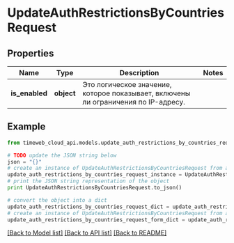 # UpdateAuthRestrictionsByCountriesRequest


## Properties
Name | Type | Description | Notes
------------ | ------------- | ------------- | -------------
**is_enabled** | **object** | Это логическое значение, которое показывает, включены ли ограничения по IP-адресу. | 

## Example

```python
from timeweb_cloud_api.models.update_auth_restrictions_by_countries_request import UpdateAuthRestrictionsByCountriesRequest

# TODO update the JSON string below
json = "{}"
# create an instance of UpdateAuthRestrictionsByCountriesRequest from a JSON string
update_auth_restrictions_by_countries_request_instance = UpdateAuthRestrictionsByCountriesRequest.from_json(json)
# print the JSON string representation of the object
print UpdateAuthRestrictionsByCountriesRequest.to_json()

# convert the object into a dict
update_auth_restrictions_by_countries_request_dict = update_auth_restrictions_by_countries_request_instance.to_dict()
# create an instance of UpdateAuthRestrictionsByCountriesRequest from a dict
update_auth_restrictions_by_countries_request_form_dict = update_auth_restrictions_by_countries_request.from_dict(update_auth_restrictions_by_countries_request_dict)
```
[[Back to Model list]](../README.md#documentation-for-models) [[Back to API list]](../README.md#documentation-for-api-endpoints) [[Back to README]](../README.md)


